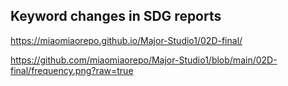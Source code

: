 ## Keyword changes in SDG reports
https://miaomiaorepo.github.io/Major-Studio1/02D-final/

https://github.com/miaomiaorepo/Major-Studio1/blob/main/02D-final/frequency.png?raw=true
